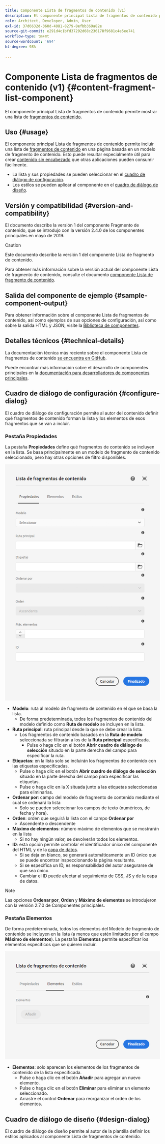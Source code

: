 ```yaml
---
title: Componente Lista de fragmentos de contenido (v1)
description: El componente principal Lista de fragmentos de contenido permite mostrar una lista de fragmentos de contenido.
role: Architect, Developer, Admin, User
exl-id: 37d6632d-360d-4081-8279-8efbb369a82e
source-git-commit: e291d4c1bfd37292d68c236178f9681c4e5ee741
workflow-type: tm+mt
source-wordcount: '694'
ht-degree: 98%

---
```


# Componente Lista de fragmentos de contenido (v1) {#content-fragment-list-component}

El componente principal Lista de fragmentos de contenido permite mostrar una lista de [fragmentos de contenido](https://experienceleague.adobe.com/docs/experience-manager-cloud-service/assets/content-fragments/content-fragments.html?lang=es).

## Uso {#usage}

El componente principal Lista de fragmentos de contenido permite incluir una lista de [fragmentos de contenido](https://experienceleague.adobe.com/docs/experience-manager-cloud-service/assets/content-fragments/content-fragments.html?lang=es) en una página basada en un modelo de fragmento de contenido. Esto puede resultar especialmente útil para crear [contenido sin encabezado](https://helpx.adobe.com/es/experience-manager/6-5/sites/developing/user-guide.html?topic=/experience-manager/6-5/sites/developing/morehelp/headless.ug.js) que otras aplicaciones pueden consumir fácilmente.

* La lista y sus propiedades se pueden seleccionar en el [cuadro de diálogo de configuración](#configure-dialog).
* Los estilos se pueden aplicar al componente en el [cuadro de diálogo de diseño](#design-dialog).

## Versión y compatibilidad {#version-and-compatibility}

El documento describe la versión 1 del componente Fragmento de contenido, que se introdujo con la versión 2.4.0 de los componentes principales en mayo de 2019.

>[!CAUTION]
>
>Este documento describe la versión 1 del componente Lista de fragmento de contenido.
>
>Para obtener más información sobre la versión actual del componente Lista de fragmento de contenido, consulte el documento [componente Lista de fragmento de contenido](/help/components/content-fragment-list.md).

## Salida del componente de ejemplo {#sample-component-output}

Para obtener información sobre el componente Lista de fragmentos de contenido, así como ejemplos de sus opciones de configuración, así como sobre la salida HTML y JSON, visite la [Biblioteca de componentes](https://adobe.com/go/aem_cmp_library_cflist_es).

## Detalles técnicos {#technical-details}

La documentación técnica más reciente sobre el componente Lista de fragmentos de contenido [se encuentra en GitHub](https://adobe.com/go/aem_cmp_tech_cflist_v1_es).

Puede encontrar más información sobre el desarrollo de componentes principales en la [documentación para desarrolladores de componentes principales](/help/developing/overview.md).

## Cuadro de diálogo de configuración {#configure-dialog}

El cuadro de diálogo de configuración permite al autor del contenido definir qué fragmentos de contenido forman la lista y los elementos de esos fragmentos que se van a incluir.

### Pestaña Propiedades

La pestaña **Propiedades** define qué fragmentos de contenido se incluyen en la lista. Se basa principalmente en un modelo de fragmento de contenido seleccionado, pero hay otras opciones de filtro disponibles.

![Pestaña Propiedades del cuadro de diálogo de edición del componente Lista de fragmentos de contenido](/help/assets/content-fragment-list-properties.png)

* **Modelo**: ruta al modelo de fragmento de contenido en el que se basa la lista.
   * De forma predeterminada, todos los fragmentos de contenido del modelo definido como **Ruta de modelo** se incluyen en la lista.
* **Ruta principal**: ruta principal desde la que se debe crear la lista.
   * Los fragmentos de contenido basados en la **Ruta de modelo** seleccionada se filtrarán a los de la **Ruta principal** especificada.
      * Pulse o haga clic en el botón **Abrir cuadro de diálogo de selección** situado en la parte derecha del campo para especificar la ruta.
* **Etiquetas**: en la lista solo se incluirán los fragmentos de contenido con las etiquetas especificadas.
   * Pulse o haga clic en el botón **Abrir cuadro de diálogo de selección** situado en la parte derecha del campo para especificar las etiquetas.
   * Pulse o haga clic en la X situada junto a las etiquetas seleccionadas para eliminarlas.
* **Ordenar por**: campo del modelo de fragmento de contenido mediante el cual se ordenará la lista
   * Solo se pueden seleccionar los campos de texto (numéricos, de fecha y hora).
* **Orden**: orden que seguirá la lista con el campo **Ordenar por**
   * Ascendente o descendente
* **Máximo de elementos**: número máximo de elementos que se mostrarán en la lista
   * Si no hay ningún valor, se devolverán todos los elementos.
* **ID**: esta opción permite controlar el identificador único del componente del HTML y de la [capa de datos](/help/developing/data-layer/overview.md).
   * Si se deja en blanco, se generará automáticamente un ID único que se puede encontrar inspeccionando la página resultante.
   * Si se especifica un ID, es responsabilidad del autor asegurarse de que sea único.
   * Cambiar el ID puede afectar al seguimiento de CSS, JS y de la capa de datos.

>[!NOTE]
>Las opciones **Ordenar por**, **Orden** y **Máximo de elementos** se introdujeron con la versión 2.7.0 de Componentes principales.

### Pestaña Elementos

De forma predeterminada, todos los elementos del Modelo de fragmento de contenido se incluyen en la lista (a menos que estén limitados por el campo **Máximo de elementos**). La pestaña **Elementos** permite especificar los elementos específicos que se quieren incluir.

![Pestaña Elementos del cuadro de diálogo de edición del componente Lista de fragmentos de contenido](/help/assets/content-fragment-list-elements.png)

* **Elementos**: solo aparecen los elementos de los fragmentos de contenido de la lista especificada.
   * Pulse o haga clic en el botón **Añadir** para agregar un nuevo elemento.
   * Pulse o haga clic en el botón **Eliminar** para eliminar un elemento seleccionado.
   * Arrastre el control **Ordenar** para reorganizar el orden de los elementos.

## Cuadro de diálogo de diseño {#design-dialog}

El cuadro de diálogo de diseño permite al autor de la plantilla definir los estilos aplicados al componente Lista de fragmentos de contenido.
